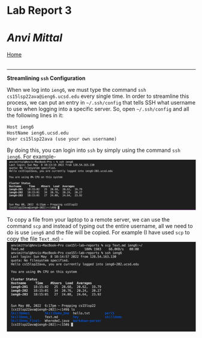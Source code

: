 # Lab Report 3
# *Anvi Mittal*

[Home](index.html)
<br />
<br />

***

**Streamlining `ssh` Configuration**

When we log into `ieng6`, we must type the command `ssh cs15lsp22ava@ieng6.ucsd.edu` every single time. In order to streamline this process, we can put an entry in `~/.ssh/config` that tells SSH what username to use when logging into a specific server. So, open `~/.ssh/config` and all the following lines in it:

```
Host ieng6
HostName ieng6.ucsd.edu
User cs15lsp22ava (use your own username)
```


By doing this, you can login into `ssh` by simply using the command `ssh ieng6`. For example-
![Image](ssh_ieng6.png)

To copy a file from your laptop to a remote server, we can use the command `scp` and instead of typing out the entire username, all we need to do is use `ieng6` and the file will be copied. 
For example (I have used `scp` to copy the file `Text.md`) -
![Image](scp.png)